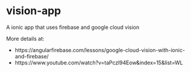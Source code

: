 # vision-app

A ionic app that uses firebase and google cloud vision

More details at: 
<ul>
  <li>https://angularfirebase.com/lessons/google-cloud-vision-with-ionic-and-firebase/</li>
  <li>https://www.youtube.com/watch?v=taPczl94Eow&index=15&list=WL</li>  
</ul>

